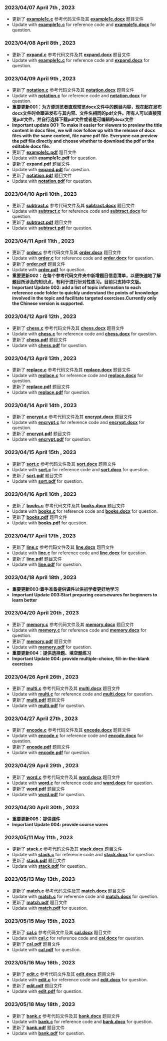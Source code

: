 ### **2023/04/07** **April 7th , 2023**  
* 更新了 **[example1c.c](https://github.com/MossDream/Data-Structure-Learning-C/blob/main/Episode%201/example1c.c)** 参考代码文件及其 **[example1c.docx](https://github.com/MossDream/Data-Structure-Learning-C/blob/main/example1c.docx)** 题目文件  
* Update with **[example1c.c](https://github.com/MossDream/Data-Structure-Learning-C/blob/main/Episode%201/example1c.c)** for reference code and **[example1c.docx](https://github.com/MossDream/Data-Structure-Learning-C/blob/main/example1c.docx)** for question.  

### **2023/04/08** **April 8th , 2023**  
* 更新了 **[expand.c](https://github.com/MossDream/Data-Structure-Learning-C/blob/main/Episode%201/expand.c)** 参考代码文件及其 **[expand.docx](https://github.com/MossDream/Data-Structure-Learning-C/blob/main/expand.docx)** 题目文件  
* Update with **[example1c.c](https://github.com/MossDream/Data-Structure-Learning-C/blob/main/Episode%201/expand.c)** for reference code and **[expand.docx](https://github.com/MossDream/Data-Structure-Learning-C/blob/main/expand.docx)** for question.

### **2023/04/09** **April 9th , 2023**  
* 更新了 **[notation.c](https://github.com/MossDream/Data-Structure-Learning-C/blob/main/Episode%201/notation.c)** 参考代码文件及其 **[notation.docx](https://github.com/MossDream/Data-Structure-Learning-C/blob/main/notation.docx)** 题目文件  
* Update with **[notation.c](https://github.com/MossDream/Data-Structure-Learning-C/blob/main/Episode%201/notation.c)** for reference code and **[notation.docx](https://github.com/MossDream/Data-Structure-Learning-C/blob/main/notation.docx)** for question.    
* **重要更新001：为方便浏览者直观预览docx文件中的题目内容，现在起在发布docx文件时会跟进发布与其内容、文件名相同的pdf文件。所有人可以直接预览pdf文件，并自行选择下载pdf文件或者是可编辑的docx文件**  
* **Important update 001: To make it easier for viewers to preview the title content in docx files, we will now follow up with the release of docx files with the same content, file name pdf file. Everyone can preview the pdf file directly and choose whether to download the pdf or the editable docx file.**  
* 更新了 **[example1c.pdf](https://github.com/MossDream/Data-Structure-Learning-C/blob/main/example1c.pdf)** 题目文件  
* Update with **[example1c.pdf](https://github.com/MossDream/Data-Structure-Learning-C/blob/main/example1c.pdf)** for question.  
* 更新了 **[expand.pdf](https://github.com/MossDream/Data-Structure-Learning-C/blob/main/expand.pdf)** 题目文件  
* Update with **[expand.pdf](https://github.com/MossDream/Data-Structure-Learning-C/blob/main/expand.pdf)** for question.
* 更新了 **[notation.pdf](https://github.com/MossDream/Data-Structure-Learning-C/blob/main/notation.pdf)** 题目文件  
* Update with **[notation.pdf](https://github.com/MossDream/Data-Structure-Learning-C/blob/main/notation.pdf)** for question.  

### **2023/04/10** **April 10th , 2023**  
* 更新了 **[subtract.c](https://github.com/MossDream/Data-Structure-Learning-C/blob/main/Episode%201/subtract.c)** 参考代码文件及其 **[subtract.docx](https://github.com/MossDream/Data-Structure-Learning-C/blob/main/subtract.docx)** 题目文件  
* Update with **[subtract.c](https://github.com/MossDream/Data-Structure-Learning-C/blob/main/Episode%201/subtract.c)** for reference code and **[subtract.docx](https://github.com/MossDream/Data-Structure-Learning-C/blob/main/subtract.docx)** for question.  
* 更新了 **[subtract.pdf](https://github.com/MossDream/Data-Structure-Learning-C/blob/main/subtract.pdf)** 题目文件  
* Update with **[subtract.pdf](https://github.com/MossDream/Data-Structure-Learning-C/blob/main/subtract.pdf)** for question.

### **2023/04/11** **April 11th , 2023**  
* 更新了 **[order.c](https://github.com/MossDream/Data-Structure-Learning-C/blob/main/Episode%201/order.c)** 参考代码文件及其 **[order.docx](https://github.com/MossDream/Data-Structure-Learning-C/blob/main/order.docx)** 题目文件  
* Update with **[order.c](https://github.com/MossDream/Data-Structure-Learning-C/blob/main/Episode%201/order.c)** for reference code and **[order.docx](https://github.com/MossDream/Data-Structure-Learning-C/blob/main/order.docx)** for question.  
* 更新了 **[order.pdf](https://github.com/MossDream/Data-Structure-Learning-C/blob/main/order.pdf)** 题目文件  
* Update with **[order.pdf](https://github.com/MossDream/Data-Structure-Learning-C/blob/main/order.pdf)** for question.
* **重要更新002：在每个参考代码文件夹中新增题目信息清单，以便快速地了解题目所涉及的知识点，有利于进行针对性练习。目前只支持中文版。**  
* **Important Update 002: add a list of topic information to each reference code folder to quickly understand the points of knowledge involved in the topic and facilitate targeted exercises.Currently only the Chinese version is supported.**

### **2023/04/12** **April 12th , 2023**  
* 更新了 **[chess.c](https://github.com/MossDream/Data-Structure-Learning-C/blob/main/Episode%202/chess.c)** 参考代码文件及其 **[chess.docx](https://github.com/MossDream/Data-Structure-Learning-C/blob/main/chess.docx)** 题目文件  
* Update with **[chess.c](https://github.com/MossDream/Data-Structure-Learning-C/blob/main/Episode%202/chess.c)** for reference code and **[chess.docx](https://github.com/MossDream/Data-Structure-Learning-C/blob/main/chess.docx)** for question.  
* 更新了 **[chess.pdf](https://github.com/MossDream/Data-Structure-Learning-C/blob/main/chess.pdf)** 题目文件  
* Update with **[chess.pdf](https://github.com/MossDream/Data-Structure-Learning-C/blob/main/chess.pdf)** for question.

### **2023/04/13** **April 13th , 2023**  
* 更新了 **[replace.c](https://github.com/MossDream/Data-Structure-Learning-C/blob/main/Episode%202/replace.c)** 参考代码文件及其 **[replace.docx](https://github.com/MossDream/Data-Structure-Learning-C/blob/main/replace.docx)** 题目文件  
* Update with **[replace.c](https://github.com/MossDream/Data-Structure-Learning-C/blob/main/Episode%202/replace.c)** for reference code and **[replace.docx](https://github.com/MossDream/Data-Structure-Learning-C/blob/main/replace.docx)** for question.  
* 更新了 **[replace.pdf](https://github.com/MossDream/Data-Structure-Learning-C/blob/main/replace.pdf)** 题目文件  
* Update with **[replace.pdf](https://github.com/MossDream/Data-Structure-Learning-C/blob/main/replace.pdf)** for question.

### **2023/04/14** **April 14th , 2023**  
* 更新了 **[encrypt.c](https://github.com/MossDream/Data-Structure-Learning-C/blob/main/Episode%202/encrypt.c)** 参考代码文件及其 **[encrypt.docx](https://github.com/MossDream/Data-Structure-Learning-C/blob/main/encrypt.docx)** 题目文件  
* Update with **[encrypt.c](https://github.com/MossDream/Data-Structure-Learning-C/blob/main/Episode%202/encrypt.c)** for reference code and **[encrypt.docx](https://github.com/MossDream/Data-Structure-Learning-C/blob/main/encrypt.docx)** for question.  
* 更新了 **[encrypt.pdf](https://github.com/MossDream/Data-Structure-Learning-C/blob/main/encrypt.pdf)** 题目文件  
* Update with **[encrypt.pdf](https://github.com/MossDream/Data-Structure-Learning-C/blob/main/encrypt.pdf)** for question.

### **2023/04/15** **April 15th , 2023**  
* 更新了 **[sort.c](https://github.com/MossDream/Data-Structure-Learning-C/blob/main/Episode%202/sort.c)** 参考代码文件及其 **[sort.docx](https://github.com/MossDream/Data-Structure-Learning-C/blob/main/sort.docx)** 题目文件  
* Update with **[sort.c](https://github.com/MossDream/Data-Structure-Learning-C/blob/main/Episode%202/sort.c)** for reference code and **[sort.docx](https://github.com/MossDream/Data-Structure-Learning-C/blob/main/sort.docx)** for question.  
* 更新了 **[sort.pdf](https://github.com/MossDream/Data-Structure-Learning-C/blob/main/sort.pdf)** 题目文件  
* Update with **[sort.pdf](https://github.com/MossDream/Data-Structure-Learning-C/blob/main/sort.pdf)** for question.

### **2023/04/16** **April 16th , 2023**  
* 更新了 **[books.c](https://github.com/MossDream/Data-Structure-Learning-C/blob/main/Episode%202/books.c)** 参考代码文件及其 **[books.docx](https://github.com/MossDream/Data-Structure-Learning-C/blob/main/books.docx)** 题目文件  
* Update with **[books.c](https://github.com/MossDream/Data-Structure-Learning-C/blob/main/Episode%202/books.c)** for reference code and **[books.docx](https://github.com/MossDream/Data-Structure-Learning-C/blob/main/books.docx)** for question.  
* 更新了 **[books.pdf](https://github.com/MossDream/Data-Structure-Learning-C/blob/main/books.pdf)** 题目文件  
* Update with **[books.pdf](https://github.com/MossDream/Data-Structure-Learning-C/blob/main/books.pdf)** for question.

### **2023/04/17** **April 17th , 2023**  
* 更新了 **[line.c](https://github.com/MossDream/Data-Structure-Learning-C/blob/main/Episode%203/line.c)** 参考代码文件及其 **[line.docx](https://github.com/MossDream/Data-Structure-Learning-C/blob/main/line.docx)** 题目文件  
* Update with **[line.c](https://github.com/MossDream/Data-Structure-Learning-C/blob/main/Episode%203/line.c)** for reference code and **[line.docx](https://github.com/MossDream/Data-Structure-Learning-C/blob/main/line.docx)** for question.  
* 更新了 **[line.pdf](https://github.com/MossDream/Data-Structure-Learning-C/blob/main/line.pdf)** 题目文件  
* Update with **[line.pdf](https://github.com/MossDream/Data-Structure-Learning-C/blob/main/line.pdf)** for question.

### **2023/04/18** **April 18th , 2023**
* **重要更新003:着手准备提供课件以供初学者更好地学习**
* **Important Update 003:Start preparing coursewares for beginners to learn better**

### **2023/04/20** **April 20th , 2023**  
* 更新了 **[memory.c](https://github.com/MossDream/Data-Structure-Learning-C/blob/main/Episode%203/memory.c)** 参考代码文件及其 **[memory.docx](https://github.com/MossDream/Data-Structure-Learning-C/blob/main/memory.docx)** 题目文件  
* Update with **[memory.c](https://github.com/MossDream/Data-Structure-Learning-C/blob/main/Episode%203/memory.c)** for reference code and **[memory.docx](https://github.com/MossDream/Data-Structure-Learning-C/blob/main/memory.docx)** for question.  
* 更新了 **[memory.pdf](https://github.com/MossDream/Data-Structure-Learning-C/blob/main/memory.pdf)** 题目文件  
* Update with **[memory.pdf](https://github.com/MossDream/Data-Structure-Learning-C/blob/main/memory.pdf)** for question.
* **重要更新004：提供选择题、填空题练习**
* **Important Update 004: provide multiple-choice, fill-in-the-blank exercises**

### **2023/04/26** **April 26th , 2023**  
* 更新了 **[multi.c](https://github.com/MossDream/Data-Structure-Learning-C/blob/main/Episode%203/multi.c)** 参考代码文件及其 **[multi.docx](https://github.com/MossDream/Data-Structure-Learning-C/blob/main/multi.docx)** 题目文件  
* Update with **[multi.c](https://github.com/MossDream/Data-Structure-Learning-C/blob/main/Episode%203/multi.c)** for reference code and **[multi.docx](https://github.com/MossDream/Data-Structure-Learning-C/blob/main/multi.docx)** for question.  
* 更新了 **[multi.pdf](https://github.com/MossDream/Data-Structure-Learning-C/blob/main/multi.pdf)** 题目文件  
* Update with **[multi.pdf](https://github.com/MossDream/Data-Structure-Learning-C/blob/main/multi.pdf)** for question.

### **2023/04/27** **April 27th , 2023**  
* 更新了 **[encode.c](https://github.com/MossDream/Data-Structure-Learning-C/blob/main/Episode%203/encode.c)** 参考代码文件及其 **[encode.docx](https://github.com/MossDream/Data-Structure-Learning-C/blob/main/encode.docx)** 题目文件  
* Update with **[encode.c](https://github.com/MossDream/Data-Structure-Learning-C/blob/main/Episode%203/encode.c)** for reference code and **[encode.docx](https://github.com/MossDream/Data-Structure-Learning-C/blob/main/encode.docx)** for question.  
* 更新了 **[encode.pdf](https://github.com/MossDream/Data-Structure-Learning-C/blob/main/encode.pdf)** 题目文件  
* Update with **[encode.pdf](https://github.com/MossDream/Data-Structure-Learning-C/blob/main/encode.pdf)** for question.

### **2023/04/29** **April 29th , 2023**  
* 更新了 **[word.c](https://github.com/MossDream/Data-Structure-Learning-C/blob/main/Episode%203/word.c)** 参考代码文件及其 **[word.docx](https://github.com/MossDream/Data-Structure-Learning-C/blob/main/word.docx)** 题目文件  
* Update with **[word.c](https://github.com/MossDream/Data-Structure-Learning-C/blob/main/Episode%203/word.c)** for reference code and **[word.docx](https://github.com/MossDream/Data-Structure-Learning-C/blob/main/word.docx)** for question.  
* 更新了 **[word.pdf](https://github.com/MossDream/Data-Structure-Learning-C/blob/main/word.pdf)** 题目文件  
* Update with **[word.pdf](https://github.com/MossDream/Data-Structure-Learning-C/blob/main/word.pdf)** for question.

### **2023/04/30** **April 30th , 2023** 
* **重要更新005：提供课件**
* **Important Update 004: provide course wares**

### **2023/05/11** **May 11th , 2023**  
* 更新了 **[stack.c](https://github.com/MossDream/Data-Structure-Learning-C/blob/main/Episode%204/stack.c)** 参考代码文件及其 **[stack.docx](https://github.com/MossDream/Data-Structure-Learning-C/blob/main/stack.docx)** 题目文件  
* Update with **[stack.c](https://github.com/MossDream/Data-Structure-Learning-C/blob/main/Episode%204/stack.c)** for reference code and **[stack.docx](https://github.com/MossDream/Data-Structure-Learning-C/blob/main/stack.docx)** for question.  
* 更新了 **[stack.pdf](https://github.com/MossDream/Data-Structure-Learning-C/blob/main/stack.pdf)** 题目文件  
* Update with **[stack.pdf](https://github.com/MossDream/Data-Structure-Learning-C/blob/main/stack.pdf)** for question.

### **2023/05/13** **May 13th , 2023**  
* 更新了 **[match.c](https://github.com/MossDream/Data-Structure-Learning-C/blob/main/Episode%204/match.c)** 参考代码文件及其 **[match.docx](https://github.com/MossDream/Data-Structure-Learning-C/blob/main/match.docx)** 题目文件  
* Update with **[match.c](https://github.com/MossDream/Data-Structure-Learning-C/blob/main/Episode%204/match.c)** for reference code and **[match.docx](https://github.com/MossDream/Data-Structure-Learning-C/blob/main/match.docx)** for question.  
* 更新了 **[match.pdf](https://github.com/MossDream/Data-Structure-Learning-C/blob/main/match.pdf)** 题目文件  
* Update with **[match.pdf](https://github.com/MossDream/Data-Structure-Learning-C/blob/main/match.pdf)** for question.

### **2023/05/15** **May 15th , 2023**  
* 更新了 **[cal.c](https://github.com/MossDream/Data-Structure-Learning-C/blob/main/Episode%204/cal.c)** 参考代码文件及其 **[cal.docx](https://github.com/MossDream/Data-Structure-Learning-C/blob/main/cal.docx)** 题目文件  
* Update with **[cal.c](https://github.com/MossDream/Data-Structure-Learning-C/blob/main/Episode%204/cal.c)** for reference code and **[cal.docx](https://github.com/MossDream/Data-Structure-Learning-C/blob/main/cal.docx)** for question.  
* 更新了 **[cal.pdf](https://github.com/MossDream/Data-Structure-Learning-C/blob/main/cal.pdf)** 题目文件  
* Update with **[cal.pdf](https://github.com/MossDream/Data-Structure-Learning-C/blob/main/cal.pdf)** for question.

### **2023/05/16** **May 16th , 2023**  
* 更新了 **[edit.c](https://github.com/MossDream/Data-Structure-Learning-C/blob/main/Episode%204/edit.c)** 参考代码文件及其 **[edit.docx](https://github.com/MossDream/Data-Structure-Learning-C/blob/main/edit.docx)** 题目文件  
* Update with **[edit.c](https://github.com/MossDream/Data-Structure-Learning-C/blob/main/Episode%204/edit.c)** for reference code and **[edit.docx](https://github.com/MossDream/Data-Structure-Learning-C/blob/main/edit.docx)** for question.  
* 更新了 **[edit.pdf](https://github.com/MossDream/Data-Structure-Learning-C/blob/main/edit.pdf)** 题目文件  
* Update with **[edit.pdf](https://github.com/MossDream/Data-Structure-Learning-C/blob/main/edit.pdf)** for question.

### **2023/05/18** **May 18th , 2023**  
* 更新了 **[bank.c](https://github.com/MossDream/Data-Structure-Learning-C/blob/main/Episode%204/bank.c)** 参考代码文件及其 **[bank.docx](https://github.com/MossDream/Data-Structure-Learning-C/blob/main/bank.docx)** 题目文件  
* Update with **[bank.c](https://github.com/MossDream/Data-Structure-Learning-C/blob/main/Episode%204/bank.c)** for reference code and **[bank.docx](https://github.com/MossDream/Data-Structure-Learning-C/blob/main/bank.docx)** for question.  
* 更新了 **[bank.pdf](https://github.com/MossDream/Data-Structure-Learning-C/blob/main/bank.pdf)** 题目文件  
* Update with **[bank.pdf](https://github.com/MossDream/Data-Structure-Learning-C/blob/main/bank.pdf)** for question.
